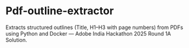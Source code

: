 # Pdf-outline-extractor
Extracts structured outlines (Title, H1–H3 with page numbers) from PDFs using Python and Docker — Adobe India Hackathon 2025 Round 1A Solution.
